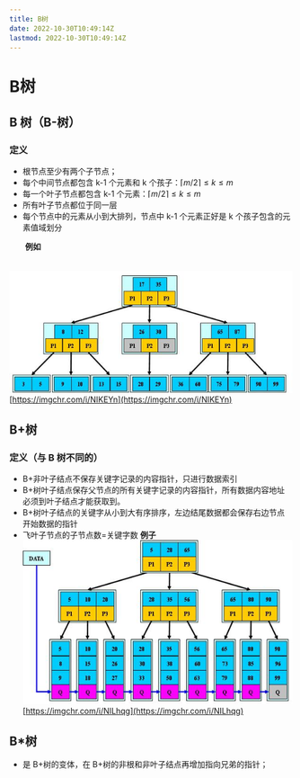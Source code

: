 ```yaml
---
title: B树
date: 2022-10-30T10:49:14Z
lastmod: 2022-10-30T10:49:14Z
---
```


# B树

## B 树（B-树）

### 定义

- 根节点至少有两个子节点；
- 每个中间节点都包含 k-1 个元素和 k 个孩子：$\lceil m/2 \rceil \leq k \leq m$
- 每一个叶子节点都包含 k-1 个元素：$\lceil m/2 \rceil  \leq k \leq m$
- 所有叶子节点都位于同一层
- 每个节点中的元素从小到大排列，节点中 k-1 个元素正好是 k 个孩子包含的元素值域划分

　　**例如**

　　![](assets/net-img-NIKEYn-20221030105009-qtc7vqs.jpg)[https://imgchr.com/i/NIKEYn](https://imgchr.com/i/NIKEYn)

## B+树

### 定义（与 B 树不同的）

- B+非叶子结点不保存关键字记录的内容指针，只进行数据索引
- B+树叶子结点保存父节点的所有关键字记录的内容指针，所有数据内容地址必须到叶子结点才能获取到。
- B+树叶子结点的关键字从小到大有序排序，左边结尾数据都会保存右边节点开始数据的指针
- 飞叶子节点的子节点数=关键字数
  **例子**
  ![](assets/net-img-NILhqg-20221030105009-gkjt4x4.jpg)[https://imgchr.com/i/NILhqg](https://imgchr.com/i/NILhqg)

## B*树

- 是 B+树的变体，在 B+树的非根和非叶子结点再增加指向兄弟的指针；
